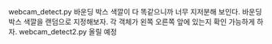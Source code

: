 webcam_detect.py
바운딩 박스 색깔이 다 똑같으니까 너무 지저분해 보인다.
바운딩 박스 색깔을 랜덤으로 지정해보자.
각 객체가 왼쪽 오른쪽 앞에 있는지 확인 가능하게 하자.
webcam_detect2.py 올릴 예정
